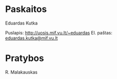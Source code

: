 # Paskaitos

Eduardas Kutka

Puslapis: http://uosis.mif.vu.lt/~eduardas
El. paštas: eduardas.kutka@mif.vu.lt

# Pratybos

R. Malakauskas
